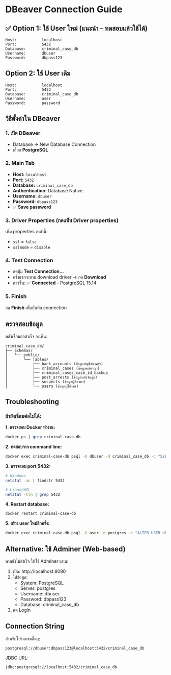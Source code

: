 # DBeaver Connection Guide

## ✅ Option 1: ใช้ User ใหม่ (แนะนำ - ทดสอบแล้วใช้ได้)

```
Host:           localhost
Port:           5432
Database:       criminal_case_db
Username:       dbuser
Password:       dbpass123
```

## Option 2: ใช้ User เดิม

```
Host:           localhost
Port:           5432
Database:       criminal_case_db
Username:       user
Password:       password
```

## วิธีตั้งค่าใน DBeaver

### 1. เปิด DBeaver
- Database → New Database Connection
- เลือก **PostgreSQL**

### 2. Main Tab
- **Host:** `localhost`
- **Port:** `5432`
- **Database:** `criminal_case_db`
- **Authentication:** Database Native
- **Username:** `dbuser`
- **Password:** `dbpass123`
- ✅ **Save password**

### 3. Driver Properties (กดแท็บ Driver properties)
เพิ่ม properties เหล่านี้:
- `ssl` = `false`
- `sslmode` = `disable`

### 4. Test Connection
- กดปุ่ม **Test Connection...**
- ครั้งแรกจะถาม download driver → กด **Download**
- ควรขึ้น: ✅ **Connected** - PostgreSQL 15.14

### 5. Finish
กด **Finish** เพื่อบันทึก connection

## ตรวจสอบข้อมูล

หลังเชื่อมต่อสำเร็จ จะเห็น:

```
criminal_case_db/
├── Schemas/
│   └── public/
│       └── Tables/
│           ├── bank_accounts (ข้อมูลบัญชีธนาคาร)
│           ├── criminal_cases (ข้อมูลคดีอาญา)
│           ├── criminal_cases_case_id_backup
│           ├── post_arrests (ข้อมูลหลังจับกุม)
│           ├── suspects (ข้อมูลผู้ต้องหา)
│           └── users (ข้อมูลผู้ใช้งาน)
```

## Troubleshooting

### ถ้ายังเชื่อมต่อไม่ได้:

**1. ตรวจสอบ Docker ทำงาน:**
```bash
docker ps | grep criminal-case-db
```

**2. ทดสอบจาก command line:**
```bash
docker exec criminal-case-db psql -U dbuser -d criminal_case_db -c "SELECT version();"
```

**3. ตรวจสอบ port 5432:**
```bash
# Windows
netstat -an | findstr 5432

# Linux/WSL
netstat -tln | grep 5432
```

**4. Restart database:**
```bash
docker restart criminal-case-db
```

**5. สร้าง user ใหม่อีกครั้ง:**
```bash
docker exec criminal-case-db psql -U user -d postgres -c "ALTER USER dbuser WITH PASSWORD 'dbpass123';"
```

## Alternative: ใช้ Adminer (Web-based)

หากยังไม่สำเร็จ ให้ใช้ Adminer แทน:

1. เปิด: http://localhost:8080
2. ใส่ข้อมูล:
   - System: PostgreSQL
   - Server: postgres
   - Username: dbuser
   - Password: dbpass123
   - Database: criminal_case_db
3. กด Login

## Connection String

สำหรับโปรแกรมอื่นๆ:

```
postgresql://dbuser:dbpass123@localhost:5432/criminal_case_db
```

JDBC URL:
```
jdbc:postgresql://localhost:5432/criminal_case_db
```
